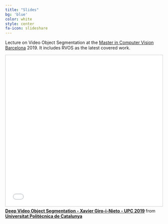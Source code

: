```yaml
---
title: "Slides"
bg: 'blue'
color: white
style: center
fa-icon: slideshare
---
```


Lecture on Video Object Segmentation at the [Master in Computer Vision Barcelona](http://pagines.uab.cat/mcv/) 2019. It includes RVOS as the latest covered work.

<iframe src="//www.slideshare.net/slideshow/embed_code/key/reRRRANOBQOcdl" width="595" height="485" frameborder="0" marginwidth="0" marginheight="0" scrolling="no" style="border:1px solid #CCC; border-width:1px; margin-bottom:5px; max-width: 100%;" allowfullscreen> </iframe> <div style="margin-bottom:5px"> <strong> <a href="//www.slideshare.net/xavigiro/deep-video-object-segmentation-xavier-giroinieto-upc-2019" title="Deep Video Object Segmentation - Xavier Giro-i-Nieto - UPC 2019" target="_blank">Deep Video Object Segmentation - Xavier Giro-i-Nieto - UPC 2019</a> </strong> from <strong><a href="https://www.slideshare.net/xavigiro" target="_blank">Universitat Politècnica de Catalunya</a></strong> </div>
